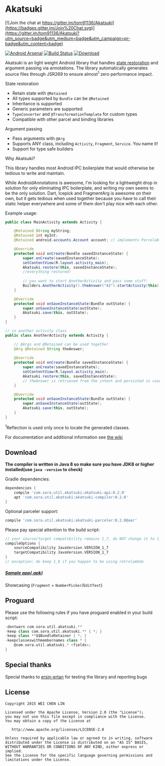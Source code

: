 # Akatsuki
[![Join the chat at https://gitter.im/tom91136/Akatsuki](https://badges.gitter.im/Join%20Chat.svg)](https://gitter.im/tom91136/Akatsuki?utm_source=badge&utm_medium=badge&utm_campaign=pr-badge&utm_content=badge)

[![Android Arsenal](https://img.shields.io/badge/Android%20Arsenal-Akatsuki-green.svg?style=flat)](https://android-arsenal.com/details/1/2230)
[![Build Status](https://travis-ci.org/tom91136/Akatsuki.svg)](https://travis-ci.org/tom91136/Akatsuki)
[![Download](https://api.bintray.com/packages/tom91136/maven/Akatsuki/images/download.svg)](https://bintray.com/tom91136/maven/Akatsuki/_latestVersion)

Akatsuki is an light weight Android library that handles [state restoration](http://developer.android.com/training/basics/activity-lifecycle/recreating.html) and argument passing via annotations.
The library automatically generates source files through JSR269 to ensure almost<sup>1</sup> zero performance impact.


State restoration

 - Retain state with `@Retained`
 - All types supported by `Bundle` can be `@Retained`
 - Inheritance is supported
 - Generic parameters are supported
 - `TypeConverter` and `@TransformationTemplate` for custom types
 - Compatible with other parcel and binding libraries
 
 
Argument passing

 - Pass arguments with `@Arg`
 - Supports ANY class, including `Activity`, `Fragment`, `Service`.  You name it!
 - Support for type safe builders
 
 
Why Akatsuki?

This library handles most Android IPC boilerplate that would otherwise be tedious to write and maintain. 

While AndroidAnnotations is awesome, I'm looking for a lightweight drop in solution for only eliminating IPC boilerplate, and writing my own seems to be the only solution. 
Dart, Icepick and FragmentArg is awesome on their own, but it gets tedious when used together because you have to call their static helper everywhere and some of them don't play nice with each other.  

Example usage:


```java
public class MainActivity extends Activity {

    @Retained String myString;
    @Retained int myInt;
    @Retained android.accounts.Account account; // implements Parcelable

    @Override
    protected void onCreate(Bundle savedInstanceState) {
        super.onCreate(savedInstanceState);
        setContentView(R.layout.activity_main);
        Akatsuki.restore(this, savedInstanceState);
        //everything restored!   
        
        // you want to start AnotherActivity and pass some stuff:
        Builders.AnotherActivity().theAnswer("42").startActivity(this);
    }

    @Override
    protected void onSaveInstanceState(Bundle outState) {
        super.onSaveInstanceState(outState);
        Akatsuki.save(this, outState);
    }
}

// in another activity class
public class AnotherActivity extends Activity {

    // @Args and @Retained can be used together
    @Arg @Retained String theAnswer; 
  
    @Override
    protected void onCreate(Bundle savedInstanceState) {
        super.onCreate(savedInstanceState);
        setContentView(R.layout.activity_main);
        Akatsuki.restore(this, savedInstanceState);
        // theAnswer is retrieved from the intent and persisted in case of any change
    }

    @Override
    protected void onSaveInstanceState(Bundle outState) {
        super.onSaveInstanceState(outState);
        Akatsuki.save(this, outState);
    }
}

```
<sup>1</sup>Reflection is used only once to locate the generated classes.

For documentation and additional information see [the wiki](https://github.com/tom91136/Akatsuki/wiki)

## Download
**The compiler is written in Java 8 so make sure you have JDK8 or higher installed(use `java -version` to check)**


Gradle dependencies:
```groovy
dependencies {
	compile 'com.sora.util.akatsuki:akatsuki-api:0.2.0'
	apt 'com.sora.util.akatsuki:akatsuki-compiler:0.2.0'
}
```
Optional parceler support:
```groovy
compile 'com.sora.util.akatsuki:akatsuki-parceler:0.2.0@aar'
```


Please pay special attention to the build script:

```groovy
// your source/target compatibility remains 1_7, do NOT change it to 1_8
compileOptions {
	sourceCompatibility JavaVersion.VERSION_1_7
	targetCompatibility JavaVersion.VERSION_1_7
}
// exception: do keep 1_8 if you happen to be using retrolambda
```

##### [Sample app(.apk)](http://jcenter.bintray.com/com/sora/util/akatsuki/sample/0.2.0/)
Showcasing (`Fragment` + `NumberPicker`/`EditText`)

## Proguard
Please use the following rules if you have proguard enabled in your build script:

```groovy
-dontwarn com.sora.util.akatsuki.**
-keep class com.sora.util.akatsuki.** { *; }
-keep class **$$BundleRetainer { *; }
-keepclasseswithmembernames class * {
    @com.sora.util.akatsuki.* <fields>;
}
```

## Special thanks

Special thanks to [ersin-ertan](https://github.com/ersin-ertan) for testing the library and reporting bugs 

## License

    Copyright 2015 WEI CHEN LIN

    Licensed under the Apache License, Version 2.0 (the "License");
    you may not use this file except in compliance with the License.
    You may obtain a copy of the License at

       http://www.apache.org/licenses/LICENSE-2.0

    Unless required by applicable law or agreed to in writing, software
    distributed under the License is distributed on an "AS IS" BASIS,
    WITHOUT WARRANTIES OR CONDITIONS OF ANY KIND, either express or implied.
    See the License for the specific language governing permissions and
    limitations under the License.




